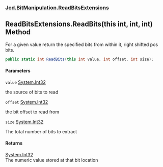 ### [Jcd.BitManipulation](Jcd.BitManipulation.md 'Jcd.BitManipulation').[ReadBitsExtensions](Jcd.BitManipulation.ReadBitsExtensions.md 'Jcd.BitManipulation.ReadBitsExtensions')

## ReadBitsExtensions.ReadBits(this int, int, int) Method

For a given value return the specified bits from within it, right shifted pos bits.

```csharp
public static int ReadBits(this int value, int offset, int size);
```

#### Parameters

<a name='Jcd.BitManipulation.ReadBitsExtensions.ReadBits(thisint,int,int).value'></a>

`value` [System.Int32](https://docs.microsoft.com/en-us/dotnet/api/System.Int32 'System.Int32')

the source of bits to read

<a name='Jcd.BitManipulation.ReadBitsExtensions.ReadBits(thisint,int,int).offset'></a>

`offset` [System.Int32](https://docs.microsoft.com/en-us/dotnet/api/System.Int32 'System.Int32')

the bit offset to read from

<a name='Jcd.BitManipulation.ReadBitsExtensions.ReadBits(thisint,int,int).size'></a>

`size` [System.Int32](https://docs.microsoft.com/en-us/dotnet/api/System.Int32 'System.Int32')

The total number of bits to extract

#### Returns

[System.Int32](https://docs.microsoft.com/en-us/dotnet/api/System.Int32 'System.Int32')  
The numeric value stored at that bit location